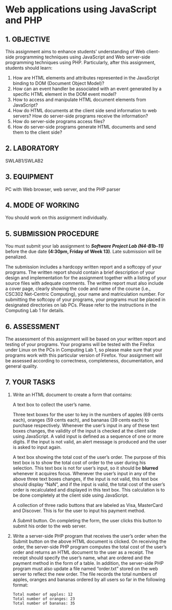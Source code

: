 # Web applications using JavaScript and PHP

## 1. OBJECTIVE
This assignment aims to enhance students' understanding of Web client-side programming techniques using JavaScript and Web server-side programming techniques using PHP. Particularly, after this assignment, students should learn:

1) How are HTML elements and attributes represented in the JavaScript binding to DOM (Document Object Model)?
2) How can an event handler be associated with an event generated by a specific HTML element in the DOM event model?
3) How to access and manipulate HTML document elements from JavaScript?
4) How do HTML documents at the client side send information to web servers? How do server-side programs receive the information?
5) How do server-side programs access files?
6) How do server-side programs generate HTML documents and send them to the client side?

## 2. LABORATORY
SWLAB1/SWLAB2

## 3. EQUIPMENT
PC with Web browser, web server, and the PHP parser

## 4. MODE OF WORKING
You should work on this assignment individually.

## 5. SUBMISSION PROCEDURE
You must submit your lab assignment to ___Software Project Lab (N4-B1b-11)___ before the due date **(4:30pm, Friday of Week 13)**. Late submission will be penalized.

The submission includes a hardcopy written report and a softcopy of your programs. The written report should contain a brief description of your design and implementation for the assignment together with a listing of your source files with adequate comments. The written report must also include a cover page, clearly showing the code and name of the course (i.e., CSC302 Net-Centric Computing), your name and matriculation number. For submitting the softcopy of your programs, your programs must be placed in designated directories on lab PCs. Please refer to the instructions in the Computing Lab 1 for details.

## 6. ASSESSMENT
The assessment of this assignment will be based on your written report and testing of your programs. Your programs will be tested with the Firefox under Linux on the PCs in Computing Lab 1, so please make sure that your programs work with this particular version of Firefox. Your assignment will be assessed according to correctness, completeness, documentation, and general quality.

## 7. YOUR TASKS

1) Write an HTML document to create a form that contains:
    
    A text box to collect the user’s name.
    
    Three text boxes for the user to key in the numbers of apples (69 cents each), oranges (59 cents each), and bananas (39 cents each) to purchase respectively. Whenever the user’s input in any of these text boxes changes, the validity of the input is checked at the client side using JavaScript. A valid input is defined as a sequence of one or more digits. If the input is not valid, an alert message is produced and the user is asked to input again.
    
    A text box showing the total cost of the user’s order. The purpose of this text box is to show the total cost of order to the user during his selection. This text box is not for user’s input, so it should be **blurred** whenever it acquires focus. Whenever the user’s input in any of the above three text boxes changes, if the input is not valid, this text box should display “NaN”, and if the input is valid, the total cost of the user’s order is recalculated and displayed in this text box. This calculation is to be done completely at the client side using JavaScript.
    
    A collection of three radio buttons that are labeled as Visa, MasterCard and Discover. This is for the user to input his payment method.
    
    A _Submit_ button. On completing the form, the user clicks this button to submit
his order to the web server.

2) Write a server-side PHP program that receives the user’s order when the Submit button on the above HTML document is clicked. On receiving the order, the server-side PHP program computes the total cost of the user’s order and returns an HTML document to the user as a receipt. The receipt should specify the user’s name, what are ordered and the payment method in the form of a table. In addition, the server-side PHP program must also update a file named “order.txt” stored on the web server to reflect the new order. The file records the total numbers of apples, oranges and bananas ordered by all users so far in the following format:
    
    ```
    Total number of apples: 12
    Total number of oranges: 23
    Total number of bananas: 35
    ```
